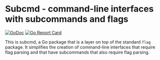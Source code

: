 # Subcmd - command-line interfaces with subcommands and flags

[![GoDoc](https://godoc.org/github.com/bobg/subcmd?status.svg)](https://godoc.org/github.com/bobg/subcmd)
[![Go Report Card](https://goreportcard.com/badge/github.com/bobg/subcmd)](https://goreportcard.com/report/github.com/bobg/subcmd)

This is subcmd,
a Go package that is a layer on top of the standard `flag` package.
It simplifies the creation of command-line interfaces
that require flag parsing and that have subcommands that also require flag parsing.
